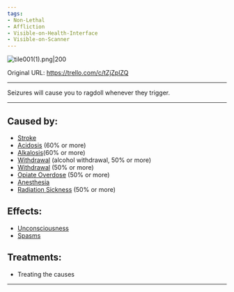 ```yaml
---
tags:
- Non-Lethal
- Affliction
- Visible-on-Health-Interface
- Visible-on-Scanner
---
```


![tile001(1).png\|200](/Head_Brain/Seizure%20-%20Attachments/6718845db30472d958dd7a3f.png)

Original URL: https://trello.com/c/tZjZplZQ

---

Seizures will cause you to ragdoll whenever they trigger.

---

## Caused by:

- [Stroke](Stroke.md)
- [Acidosis](../Blood/Acidosis.md) (60% or more)
- [Alkalosis](../Blood/Alkalosis.md)(60% or more)
- [Withdrawal](Withdrawal.md) (alcohol withdrawal, 50% or more)
- [Withdrawal](Withdrawal.md) (50% or more)
- [Opiate Overdose](Opiate%20Overdose.md) (50% or more)
- [Anesthesia](../Torso/Anesthesia.md)
- [Radiation Sickness](../Torso/Radiation%20Sickness.md) (50% or more)

## Effects:

- [Unconsciousness](Unconsciousness.md)
- [Spasms](../Symptoms/Spasms.md)

## Treatments:

- Treating the causes

---

